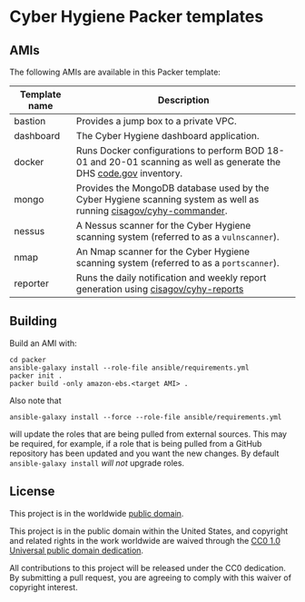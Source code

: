 # Cyber Hygiene Packer templates #

## AMIs ##

The following AMIs are available in this Packer template:

| Template name | Description |
| ------------- | ----------- |
| bastion | Provides a jump box to a private VPC. |
| dashboard | The Cyber Hygiene dashboard application. |
| docker | Runs Docker configurations to perform BOD 18-01 and 20-01 scanning as well as generate the DHS [code.gov](https://code.gov) inventory. |
| mongo | Provides the MongoDB database used by the Cyber Hygiene scanning system as well as running [cisagov/cyhy-commander]. |
| nessus | A Nessus scanner for the Cyber Hygiene scanning system (referred to as a `vulnscanner`). |
| nmap | An Nmap scanner for the Cyber Hygiene scanning system (referred to as a `portscanner`). |
| reporter | Runs the daily notification and weekly report generation using [cisagov/cyhy-reports] |

## Building ##

Build an AMI with:

```console
cd packer
ansible-galaxy install --role-file ansible/requirements.yml
packer init .
packer build -only amazon-ebs.<target AMI> .
```

Also note that

```console
ansible-galaxy install --force --role-file ansible/requirements.yml
```

will update the roles that are being pulled from external sources.  This
may be required, for example, if a role that is being pulled from a
GitHub repository has been updated and you want the new changes.  By
default `ansible-galaxy install` *will not* upgrade roles.

## License ##

This project is in the worldwide [public domain](LICENSE.md).

This project is in the public domain within the United States, and
copyright and related rights in the work worldwide are waived through
the [CC0 1.0 Universal public domain
dedication](https://creativecommons.org/publicdomain/zero/1.0/).

All contributions to this project will be released under the CC0
dedication. By submitting a pull request, you are agreeing to comply
with this waiver of copyright interest.

[cisagov/cyhy-commander]: https://github.com/cisagov/cyhy-commander
[cisagov/cyhy-reports]: https://github.com/cisagov/cyhy-reports

